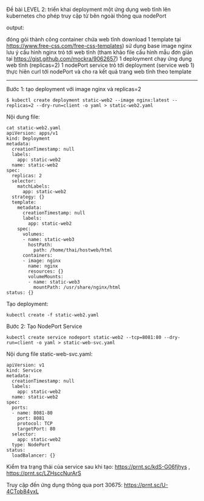 Đề bài
LEVEL 2: triển khai deployment một ứng dụng web tĩnh lên kubernetes cho phép truy cập từ bên ngoài thông qua nodePort

output:

đóng gói thành công container chứa web tĩnh
download 1 template tại https://www.free-css.com/free-css-templates)
sử dụng base image nginx
lưu ý cấu hình nginx trỏ tới web tĩnh (tham khảo file cấu hình mẫu đơn giản tại https://gist.github.com/mockra/9062657)
1 deployment chạy ứng dụng web tĩnh (replicas=2)
1 nodePort service trỏ tới deployment (service web 1)
thực hiên curl tới nodePort và cho ra kết quả trang web tĩnh theo template

---------------------------------------------------------------------------------------------------------------------------------------

Bước 1: tạo deployment với image nginx và replicas=2
```
$ kubectl create deployment static-web2 --image nginx:latest --replicas=2 --dry-run=client -o yaml > static-web2.yaml
```

Nội dung file:
```
cat static-web2.yaml
apiVersion: apps/v1
kind: Deployment
metadata:
  creationTimestamp: null
  labels:
    app: static-web2
  name: static-web2
spec:
  replicas: 2
  selector:
    matchLabels:
      app: static-web2
  strategy: {}
  template:
    metadata:
      creationTimestamp: null
      labels:
        app: static-web2
    spec:
      volumes:
      - name: static-web3
        hostPath:
          path: /home/thai/hostweb/html
      containers:
      - image: nginx
        name: nginx
        resources: {}
        volumeMounts:
        - name: static-web3
          mountPath: /usr/share/nginx/html
status: {}                                                                                                                                                                                                                                                                                                                  
```
Tạo deployment:
```
kubectl create -f static-web2.yaml
```

Bước 2: Tạo NodePort Service
```
kubectl create service nodeport static-web2 --tcp=8081:80 --dry-run=client -o yaml > static-web-svc.yaml
```
Nội dung file static-web-svc.yaml:
```
apiVersion: v1
kind: Service
metadata:
  creationTimestamp: null
  labels:
    app: static-web2
  name: static-web2
spec:
  ports:
  - name: 8081-80
    port: 8081
    protocol: TCP
    targetPort: 80
  selector:
    app: static-web2
  type: NodePort
status:
  loadBalancer: {}
```

Kiểm tra trạng thái của service sau khi tạo: https://prnt.sc/kdS-G06fjhys , https://prnt.sc/LZHsccNurArS

Truy cập đến ứng dụng thông qua port 30675: https://prnt.sc/U-4CTob84yxL

  


